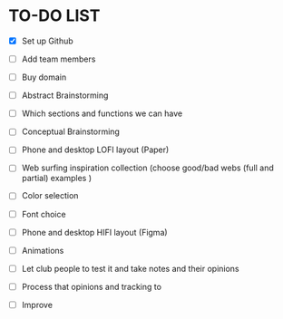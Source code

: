 # TO-DO LIST

- [x] Set up Github

- [ ] Add team members

- [ ] Buy domain

- [ ] Abstract Brainstorming

- [ ] Which sections and functions we can have

- [ ] Conceptual Brainstorming

- [ ] Phone and desktop LOFI layout (Paper)

- [ ] Web surfing inspiration collection (choose good/bad webs (full and partial) examples )

- [ ] Color selection

- [ ] Font choice

- [ ] Phone and desktop HIFI layout (Figma)

- [ ] Animations

- [ ] Let club people to test it and take notes and their opinions

- [ ] Process that opinions and tracking to

- [ ] Improve
